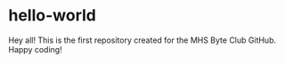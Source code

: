 # hello-world

Hey all!
This is the first repository created for the MHS Byte Club GitHub. Happy coding!
